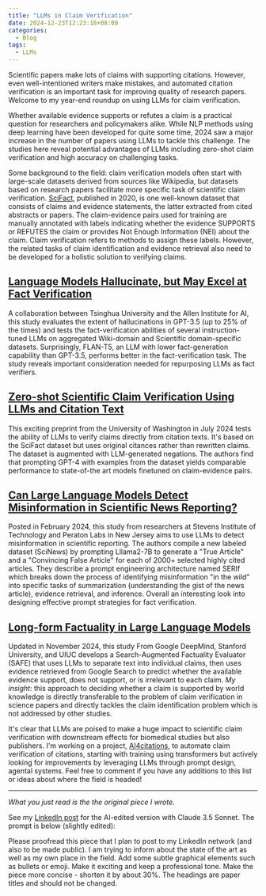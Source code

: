 ```yaml
---
title: "LLMs in Claim Verification"
date: 2024-12-23T12:23:18+08:00
categories:
  - Blog
tags:
  - LLMs
---
```


Scientific papers make lots of claims with supporting citations. However,
even well-intentioned writers make mistakes, and automated citation
verification is an important task for improving quality of research papers.
Welcome to my year-end roundup on using LLMs for claim verification.

Whether available evidence supports or refutes a claim is a practical question
for researchers and policymakers alike. While NLP methods using deep learning
have been developed for quite some time, 2024 saw a major increase in the
number of papers using LLMs to tackle this challenge.  The studies here reveal
potential advantages of LLMs including zero-shot claim verification and high
accuracy on challenging tasks.

Some background to the field: claim verification models often start with
large-scale datasets derived from sources like Wikipedia, but datasets based
on research papers facilitate more specific task of scientific claim
verification. [SciFact](https://github.com/allenai/scifact?trk=public_post_comment-text),
published in 2020, is one well-known dataset that
consists of claims and evidence statements, the latter extracted from cited
abstracts or papers. The claim-evidence pairs used for training are manually
annotated with labels indicating whether the evidence SUPPORTS or REFUTES the
claim or provides Not Enough Information (NEI) about the claim. Claim
verification refers to methods to assign these labels. However, the related
tasks of claim identification and evidence retrieval also need to be developed for
a holistic solution to verifying claims.

## [Language Models Hallucinate, but May Excel at Fact Verification](https://arxiv.org/abs/2310.14564?trk=public_post_comment-text)

A collaboration between Tsinghua University and the Allen Institute for AI,
this study evaluates the extent of hallucinations in GPT-3.5 (up to 25% of the
times) and tests the fact-verification abilities of several instruction-tuned
LLMs on aggregated Wiki-domain and Scientific domain-specific datasets.
Surprisingly, FLAN-T5, an LLM with lower fact-generation capability than
GPT-3.5, performs better in the fact-verification task. The study reveals
important consideration needed for repurposing LLMs as fact verifiers.

## [Zero-shot Scientific Claim Verification Using LLMs and Citation Text](https://aclanthology.org/2024.sdp-1.25?trk=public_post_comment-text)

This exciting preprint from the University of Washington in July 2024 tests
the ability of LLMs to verify claims directly from citation texts. It's based
on the SciFact dataset but uses original citances rather than rewritten
claims. The dataset is augmented with LLM-generated negations. The authors
find that prompting GPT-4 with examples from the dataset yields comparable
performance to state-of-the art models finetuned on claim-evidence pairs.

## [Can Large Language Models Detect Misinformation in Scientific News Reporting?](https://arxiv.org/abs/2402.14268?trk=public_post_comment-text)

Posted in February 2024, this study from researchers at Stevens Institute of
Technology and Peraton Labs in New Jersey aims to use LLMs to detect
misinformation in scientific reporting. The authors compile a new labeled
dataset (SciNews) by prompting Lllama2-7B to generate a "True Article" and a
"Convincing False Article" for each of 2000+ selected highly cited articles.
They describe a prompt engineering architecture named SERIf which breaks down
the process of identifying misinformation "in the wild" into specific tasks of
summarization (understanding the gist of the news article), evidence
retrieval, and inference. Overall an interesting look into designing effective
prompt strategies for fact verification.

## [Long-form Factuality in Large Language Models](https://arxiv.org/abs/2403.18802?trk=public_post_comment-text)

Updated in November 2024, this study From Google DeepMind, Stanford
University, and UIUC develops a Search-Augmented Factuality Evaluator (SAFE)
that uses LLMs to separate text into individual claims, then uses evidence
retrieved from Google Search to predict whether the available evidence
support, does not support, or is irrelevant to each claim. _My insight_: this
approach to deciding whether a claim is supported by world knowledge is
directly transferable to the problem of claim verification in science papers
and directly tackles the claim identification problem which is not addressed
by other studies.

It's clear that LLMs are poised to make a huge impact to scientific claim
verification with downstream effects for biomedical studies but also
publishers. I'm working on a project, [AI4citations](https://github.com/jedick/AI4citations?trk=public_post_comment-text),
to automate claim verification of citations, starting with training using transformers but
actively looking for improvements by leveraging LLMs through prompt design,
agental systems. Feel free to comment if you have any additions to this list
or ideas about where the field is headed!

---

*What you just read is the the original piece I wrote.*

See my [LinkedIn post](https://www.linkedin.com/posts/jeffrey-m-dick_scientific-papers-rely-heavily-on-citations-activity-7276840709565947904-epIw) for the AI-edited version with Claude 3.5 Sonnet.
The prompt is below (slightly edited):

Please proofread this piece that I plan to post to my LinkedIn network (and also to be made public).
I am trying to inform about the state of the art as well as my own place in the field.
Add some subtle graphical elements such as bullets or emoji.
Make it exciting and keep a professional tone.
Make the piece more concise - shorten it by about 30%.
The headings are paper titles and should not be changed.

